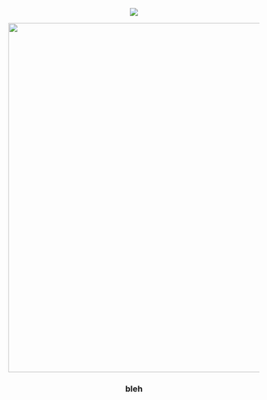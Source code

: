 <div align="center">
  
  <a href="">![](https://komarev.com/ghpvc/?username=eternalrecluse&color=5D5383&label=♱&base=8970)</a>

</div>
<p align="center"> <img width="700" src="https://64.media.tumblr.com/a62279264c4fd80a6860c6e0fa10b64c/ea62c093d532c8b3-11/s2048x3072/ca9d9a3226f89ca3fc9c18abf291041818761d16.pnj" </p>

### <p align="center">bleh</p>

<div align="center">







